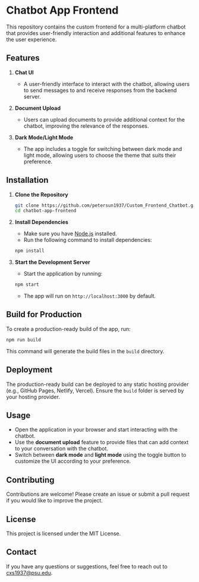 
# Chatbot App Frontend

This repository contains the custom frontend for a multi-platform chatbot that provides user-friendly interaction and additional features to enhance the user experience.

## Features

1. **Chat UI**
   - A user-friendly interface to interact with the chatbot, allowing users to send messages to and receive responses from the backend server.

2. **Document Upload**
   - Users can upload documents to provide additional context for the chatbot, improving the relevance of the responses.

3. **Dark Mode/Light Mode**
   - The app includes a toggle for switching between dark mode and light mode, allowing users to choose the theme that suits their preference.

## Installation

1. **Clone the Repository**
   ```bash
   git clone https://github.com/petersun1937/Custom_Frontend_Chatbot.git
   cd chatbot-app-frontend
   ```

2. **Install Dependencies**
   - Make sure you have [Node.js](https://nodejs.org/) installed.
   - Run the following command to install dependencies:
   ```bash
   npm install
   ```

3. **Start the Development Server**
   - Start the application by running:
   ```bash
   npm start
   ```
   - The app will run on `http://localhost:3000` by default.

## Build for Production

To create a production-ready build of the app, run:
```bash
npm run build
```

This command will generate the build files in the `build` directory.

## Deployment

The production-ready build can be deployed to any static hosting provider (e.g., GitHub Pages, Netlify, Vercel). Ensure the `build` folder is served by your hosting provider.

## Usage

- Open the application in your browser and start interacting with the chatbot.
- Use the **document upload** feature to provide files that can add context to your conversation with the chatbot.
- Switch between **dark mode** and **light mode** using the toggle button to customize the UI according to your preference.

## Contributing

Contributions are welcome! Please create an issue or submit a pull request if you would like to improve the project.

## License

This project is licensed under the MIT License.

## Contact

If you have any questions or suggestions, feel free to reach out to cxs1937@psu.edu.